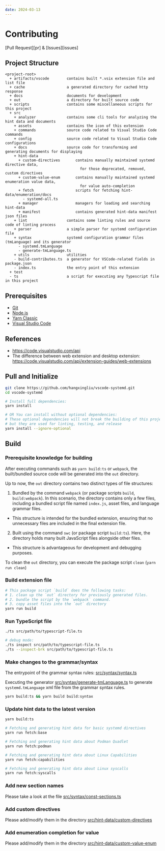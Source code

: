 ```yaml
---
date: 2024-03-13
---
```

# Contributing

[Pull Request][pr] & [Issues][issues]

## Project Structure

```
<project-root>
  + artifacts/vscode        contains built *.vsix extension file and list file
  + cache                   a generated directory for cached http response
  + docs                    documents for development
  + out                     a directory for built source code
  + scripts                 contains some miscellaneous scripts for this project
  + src
    + analyzer              contains some cli tools for analyzing the hint data and documents
    + assets                contains the icon of this extension
    + commands              source code related to Visual Studio Code commands
    + config                source code related to Visual Studio Code configurations
    + docs                  source code for transforming and generating documents for displaying
    + hint-data
      + custom-directives       contains manually maintained systemd directive data,
                                  for those deprecated, removed, custom directives
      + custom-value-enum       contains manually maintained systemd enumeration value data,
                                  for value auto-completion 
      + fetch                   scripts for fetching hint-data/enumeration/docs
        - systemd-all.ts
      + manager                 managers for loading and searching hint-data
      + manifest                contains generated hint-data manifest json files
    + lint                  contains some linting rules and source code of linting process 
    + parser                a simple parser for systemd configuration file
    + syntax                systemd configuration grammar files (tmLanguage) and its generator
      - systemd.tmLanguage
      - generate-tmLanguage.ts
    + utils                 utilities
    - build-contributes.ts  a generator for VSCode-related fields in package.json
    - index.ts              the entry point of this extension
  + test
  - ts                      a script for executing any Typescript file in this project 
```

<!-- #region vscode-extension-dev -->
<!-- version: 2023-11-20 -->
## Prerequisites

- [Git](https://git-scm.com/)
- [Node.js](https://nodejs.org/en/)
- [Yarn Classic](https://classic.yarnpkg.com/en/)
- [Visual Studio Code](https://code.visualstudio.com/)

## References

- <https://code.visualstudio.com/api>
- The difference between web extension and desktop extension: <https://code.visualstudio.com/api/extension-guides/web-extensions>
<!-- #endregion vscode-extension-dev -->


## Pull and Initialize

``` bash
git clone https://github.com/hangxingliu/vscode-systemd.git
cd vscode-systemd

# Install full dependencies:
yarn install

# OR You can install without optional dependencies:
# These optional dependencies will not break the building of this project, 
# but they are used for linting, testing, and release
yarn install --ignore-optional
```

## Build

### Prerequisite knowledge for building

After executing commands such as `yarn build:ts` or `webpack`, 
the built/bundled source code will be generated into the `out` directory.

Up to now, the `out` directory contains two distinct types of file structures:

1. Bundled by the command `webpack` (or package scripts `build`, `build:webpack`). 
In this scenario, the directory contains only a few files, including a bundled script file named `index.js`, 
asset files,  and language grammar files.
  - This structure is intended for the bundled extension, ensuring that no unnecessary files 
  are included in the final extension file. 
2. Built using the command `swc` (or package script `build:ts`). Here, the directory holds many
built JavaScript files alongside other files.
  - This structure is advantageous for development and debugging purposes.

To clean the `out` directory, you can execute the package script `clean` (`yarn run clean`)

### Build extension file

``` bash
# This package script `build` does the following tasks:
# 1. clean up the `out` directory for previously generated files.
# 2. bundle the script by the `webpack` command.
# 3. copy asset files into the `out` directory
yarn run build
```

### Run TypeScript file

``` bash
./ts src/path/to/typescript-file.ts

# debug mode:
./ts inspect src/path/to/typescript-file.ts
./ts --inspect-brk src/path/to/typescript-file.ts
```

### Make changes to the grammar/syntax

The entrypoint of the grammar syntax rules: [src/syntax/syntax.ts](../src/syntax/syntax.ts)

Executing the generator [src/syntax/generate-tmLanguage.ts](../src/syntax/generate-tmLanguage.ts) 
to generate `systemd.tmLanguage` xml file from the grammar syntax rules.

``` bash
yarn build:ts && yarn build build:syntax
```

### Update hint data to the latest version

``` bash
yarn build:ts

# Fetching and generating hint data for basic systemd directives
yarn run fetch:base

# Fetching and generating hint data about Podman Quadlet
yarn run fetch:podman

# Fetching and generating hint data about Linux Capabilities
yarn run fetch:capabilities

# Fetching and generating hint data about Linux syscalls
yarn run fetch:syscalls
```

### Add new section names

Please take a look at the file [src/syntax/const-sections.ts](../src/syntax/const-sections.ts)

### Add custom directives

Please add/modify them in the directory [src/hint-data/custom-directives](../src/hint-data/custom-directives)

### Add enumeration completion for value

Please add/modify them in the directory [src/hint-data/custom-value-enum](../src/hint-data/custom-value-enum)
